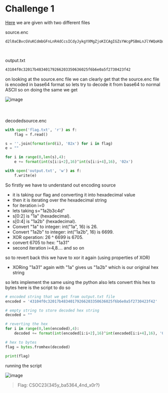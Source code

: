 # Challenge 1

[Here](https://github.com/JustAnAverageGuy/literate-octo-fiesta/tree/main/challenge_1) we are given with two different files 

source.enc
```enc
d2l0aCBvcGVuKCdmbGFnLnR4dCcsICdyJykgYXMgZjoKICAgIGZsYWcgPSBmLnJlYWQoKQoKcyA9ICcnLmpvaW4oZm9ybWF0KG9yZChpKSwgJzAyeCcpIGZvciBpIGluIGZsYWcpCmUgPSAiIgoKZm9yIGkgaW4gcmFuZ2UoMCxsZW4ocyksNCk6CiAgICBlICs9IGZvcm1hdChpbnQoc1tpOmkrMl0sMTYpXmludChzW2k6aSs0XSwxNiksICcwMngnKQoKd2l0aCBvcGVuKCdvdXRwdXQudHh0JywgJ3cnKSBhcyBmOgogICAgZi53cml0ZShlKQ==
```
<br/>

output.txt
```txt
43104f0c32017b48340179266203350636025f6b6e0a5f2730423f42
```


on looking at the source.enc file we can clearly get that the source.enc file is encoded in base64 format so lets try to decode it from base64 to normal ASCII so on doing the same we get 


![image](https://github.com/nikunjagarwal17/CSOC-IITBHU/assets/144536875/110031ad-1c3a-4ea3-8636-e2526c6e4f89)
<br/>
<br/>
<br/>
<br/>
decodedsource.enc
```python
with open('flag.txt', 'r') as f:
    flag = f.read()

s = ''.join(format(ord(i), '02x') for i in flag)
e = ""

for i in range(0,len(s),4):
    e += format(int(s[i:i+2],16)^int(s[i:i+4],16), '02x')

with open('output.txt', 'w') as f:
    f.write(e)
```


So firstly we have to understand out encoding source 
- it is taking our flag and converting it into hexadecimal value
- then it is iterating over the hexadecimal string
- for iteration i=0
- lets taking s="1a2b3c4d"
- s[0:2] is "1a" (hexadecimal).
- s[0:4] is "1a2b" (hexadecimal).
- Convert "1a" to integer: int("1a", 16) is 26.
- Convert "1a2b" to integer: int("1a2b", 16) is 6699.
- XOR operation: 26 ^ 6699 is 6705.
- convert 6705 to hex: "1a31"
- second iteration i=4,8.... and so on

so to revert back this we have to xor it again (using properties of XOR) 

- XORing "1a31" again with "1a" gives us "1a2b" which is our original hex string

so lets implement the same using the python also lets convert this hex to bytes 
here is the script to do so

```python
# encoded string that we get from output.txt file
encoded = '43104f0c32017b48340179266203350636025f6b6e0a5f2730423f42'

# empty string to store decoded hex string
decoded = ""

# reverting the hex 
for i in range(0,len(encoded),4):
    decoded += format(int(encoded[i:i+2],16)^int(encoded[i:i+4],16), '02x')

# hex to bytes
flag = bytes.fromhex(decoded)

print(flag)
```


running the script

![image](https://github.com/nikunjagarwal17/CSOC-IITBHU/assets/144536875/25c9dc99-31d7-4d3f-8aaf-7672e80847c3)


> Flag: CSOC23{345y_ba5364_4nd_x0r?}





























